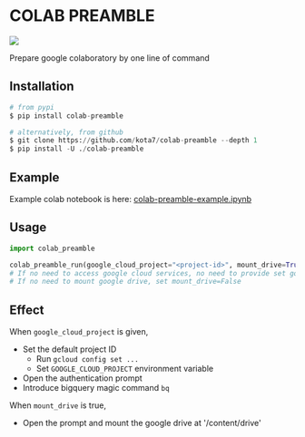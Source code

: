 # COLAB PREAMBLE
[![](https://badge.fury.io/py/colab-preamble.svg)](https://badge.fury.io/py/colab-preamble)

Prepare google colaboratory by one line of command

## Installation

```python
# from pypi
$ pip install colab-preamble

# alternatively, from github
$ git clone https://github.com/kota7/colab-preamble --depth 1
$ pip install -U ./colab-preamble
```

## Example

Example colab notebook is here: [colab-preamble-example.ipynb](https://colab.research.google.com/drive/1CD_tZTP5eDRYe0u8ZchuLlEYHjCDJOYw?usp=sharing)

## Usage

```python
import colab_preamble

colab_preamble_run(google_cloud_project="<project-id>", mount_drive=True)
# If no need to access google cloud services, no need to provide set google_cloud_project=None
# If no need to mount google drive, set mount_drive=False
```

## Effect

When `google_cloud_project` is given,

- Set the default project ID
    - Run `gcloud config set ...`
    - Set `GOOGLE_CLOUD_PROJECT` environment variable
- Open the authentication prompt
- Introduce bigquery magic command `bq`


When `mount_drive` is true,

- Open the prompt and mount the google drive at '/content/drive'
